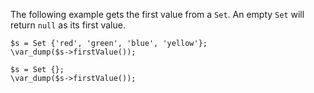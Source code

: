 The following example gets the first value from a `Set`. An empty `Set` will return `null` as its first value.

```basic-usage.php
$s = Set {'red', 'green', 'blue', 'yellow'};
\var_dump($s->firstValue());

$s = Set {};
\var_dump($s->firstValue());
```
